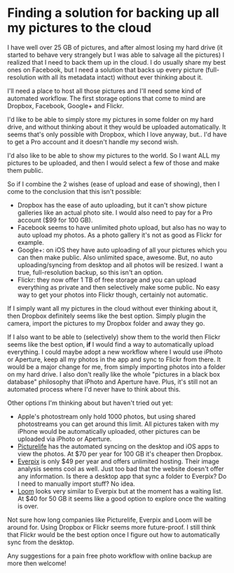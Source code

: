 # Finding a solution for backing up all my pictures to the cloud
I have well over 25 GB of pictures, and after almost losing my hard drive (it started to behave very strangely but I was able to salvage all the pictures) I realized that I need to back them up in the cloud. I do usually share my best ones on Facebook, but I need a solution that backs up every picture (full-resolution with all its metadata intact) without ever thinking about it.

I'll need a place to host all those pictures and I'll need some kind of automated workflow. The first storage options that come to mind are Dropbox, Facebook, Google+ and Flickr.

I'd like to be able to simply store my pictures in some folder on my hard drive, and without thinking about it they would be uploaded automatically. It seems that's only possible with Dropbox, which I love anyway, but.. I'd have to get a Pro account and it doesn't handle my second wish.

I'd also like to be able to show my pictures to the world. So I want ALL my pictures to be uploaded, and then I would select a few of those and make them public. 

So if I combine the 2 wishes (ease of upload and ease of showing), then I come to the conclusion that this isn't possible:

- Dropbox has the ease of auto uploading, but it can't show picture galleries like an actual photo site. I would also need to pay for a Pro account ($99 for 100 GB).
- Facebook seems to have unlimited photo upload, but also has no way to auto upload my photos. As a photo gallery it's not as good as Flickr for example.
- Google+: on iOS they have auto uploading of all your pictures which you can then make public. Also unlimited space, awesome. But, no auto uploading/syncing from desktop and all photos will be resized. I want a true, full-resolution backup, so this isn't an option.
- Flickr: they now offer 1 TB of free storage and you can upload everything as private and then selectively make some public. No easy way to get your photos into Flickr though, certainly not automatic.

If I simply want all my pictures in the cloud without ever thinking about it, then Dropbox definitely seems like the best option. Simply plugin the camera, import the pictures to my Dropbox folder and away they go. 

If I also want to be able to (selectively) show them to the world then Flickr seems like the best option, **if** I would find a way to automatically upload everything. I could maybe adopt a new workflow where I would use iPhoto or Aperture, keep all my photos in the app and sync to Flickr from there. It would be a major change for me, from simply importing photos into a folder on my hard drive. I also don't really like the whole "pictures in a black box database" philosophy that iPhoto and Aperture have. Plus, it's still not an automated process where I'd never have to think about this.

Other options I'm thinking about but haven't tried out yet:

- Apple's photostream only hold 1000 photos, but using shared photostreams you can get around this limit. All pictures taken with my iPhone would be automatically uploaded, other pictures can be uploaded via iPhoto or Aperture.
- [Picturelife](https://picturelife.com) has the automated syncing on the desktop and iOS apps to view the photos. At $70 per year for 100 GB it's cheaper then Dropbox.
- [Everpix](https://www.everpix.com) is only $49 per year and offers unlimited hosting. Their image analysis seems cool as well. Just too bad that the website doesn't offer any information. Is there a desktop app that sync a folder to Everpix? Do I need to manually import stuff? No idea.
- [Loom](http://www.loom.com) looks very similar to Everpix but at the moment has a waiting list. At $40 for 50 GB it seems like a good option to explore once the waiting is over.

Not sure how long companies like Picturelife, Everpix and Loom will be around for. Using Dropbox or Flickr seems more future-proof. I still think that Flickr would be the best option once I figure out how to automatically sync from the desktop.

Any suggestions for a pain free photo workflow with online backup are more then welcome!